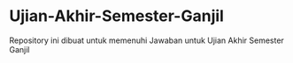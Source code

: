 # Ujian-Akhir-Semester-Ganjil
Repository ini dibuat untuk memenuhi Jawaban untuk Ujian Akhir Semester Ganjil
